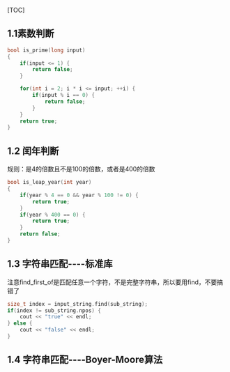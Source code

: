 [TOC]
## 1.1素数判断
``` c++
bool is_prime(long input)
{
    if(input <= 1) {
        return false;
    }

    for(int i = 2; i * i <= input; ++i) {
        if(input % i == 0) {
            return false;
        }
    }
    return true;
}
```

## 1.2 闰年判断
  规则：是4的倍数且不是100的倍数，或者是400的倍数
``` c++
bool is_leap_year(int year)
{
    if(year % 4 == 0 && year % 100 != 0) {
        return true;
    }
    if(year % 400 == 0) {
        return true;
    }
    return false;
}
```

## 1.3 字符串匹配----标准库
注意find_first_of是匹配任意一个字符，不是完整字符串，所以要用find，不要搞错了
``` c++
size_t index = input_string.find(sub_string);
if(index != sub_string.npos) {
    cout << "true" << endl;
} else {
    cout << "false" << endl;
}
```
## 1.4 字符串匹配----Boyer-Moore算法
